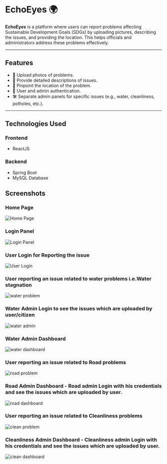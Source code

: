 # EchoEyes 🌍

**EchoEyes** is a platform where users can report problems affecting Sustainable Development Goals (SDGs) by uploading pictures, describing the issues, and providing the location. This helps officials and administrators address these problems effectively.

---

## **Features**
- 📸 Upload photos of problems.
- 📝 Provide detailed descriptions of issues.
- 📍 Pinpoint the location of the problem.
- 👥 User and admin authentication.
- 🛠 Separate admin panels for specific issues (e.g., water, cleanliness, potholes, etc.).

---

## **Technologies Used**
### **Frontend**
- ReactJS

### **Backend**
- Spring Boot
- MySQL Database

## Screenshots

### Home Page
![Home Page](https://github.com/YalagadaDurga/EchoEyes/blob/main/SS%20Images/1.jpg.png)

### Login Panel
![Login Panel](https://github.com/YalagadaDurga/EchoEyes/blob/main/SS%20Images/2.jpg.png)

### User Login for Reporting the issue
![User Login](https://github.com/YalagadaDurga/EchoEyes/blob/main/SS%20Images/3.jpg.png)

### User reporting an issue related to water problems i.e.Water stagnation 
![water problem](https://github.com/YalagadaDurga/EchoEyes/blob/main/SS%20Images/waterproblem.jpg.png)

### Water Admin Login to see the issues which are uploaded by user/citizen
![water admin](https://github.com/YalagadaDurga/EchoEyes/blob/main/SS%20Images/wadmin.jpg.png)

### Water Admin Dashboard
![water dashboard](https://github.com/YalagadaDurga/EchoEyes/blob/main/SS%20Images/waterdashboard.jpg.png)

### User reporting an issue related to Road problems
![road problem](https://github.com/YalagadaDurga/EchoEyes/blob/main/SS%20Images/roadproblem.jpg.png)

### Road Admin Dashboard - Road admin Login with his credentials and see the issues which are uploaded by user.
![road dashboard](https://github.com/YalagadaDurga/EchoEyes/blob/main/SS%20Images/roaddashboard.jpg.png)

### User reporting an issue related to Cleanliness problems
![clean problem](https://github.com/YalagadaDurga/EchoEyes/blob/main/SS%20Images/cleanproblem.jpg.png)

### Cleanliness Admin Dashboard - Cleanliness admin Login with his credentials and see the issues which are uploaded by user.
![clean dashboard](https://github.com/YalagadaDurga/EchoEyes/blob/main/SS%20Images/cleandashboard.jpg.png)



